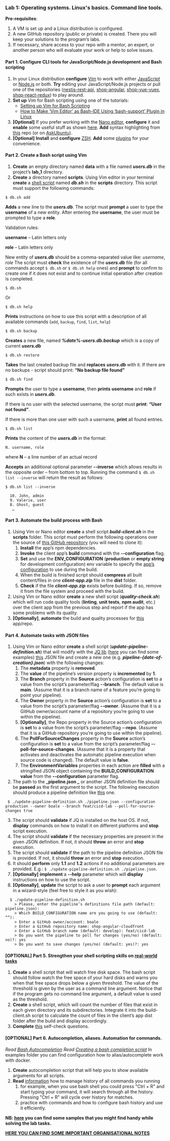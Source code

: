 
### Lab 1: Operating systems. Linux's basics. Command line tools.

**Pre-requisites**:

1.	A VM is set up and a Linux distribution is configured.
2.	A new GitHub repository (public or private) is created. There you will keep your solutions to the program’s labs.
3.	If necessary, share access to your repo with a mentor, an expert, or another person who will evaluate your work or help to solve issues.

#### Part 1. Configure CLI tools for JavaScript/Node.js development and Bash scripting

1. In your Linux distribution **configure** [Vim](https://www.vim.org/) to work with either [JavaScript](https://freshman.tech/vim-javascript/) or [Node.js](https://theselfhostingblog.com/posts/configuring-vim-for-node-js-development/) or both.
**Try** editing your JavaScript/Node.js projects or pull one of the repositories ([nestjs-rest-api](https://github.com/EPAM-JS-Competency-center/nestjs-rest-api), [shop-angular](https://github.com/EPAM-JS-Competency-center/shop-angular-cloudfront), [shop-vue-vuex](https://github.com/EPAM-JS-Competency-center/shop-vue-vuex-cloudfront), [shop-react-redux](https://github.com/EPAM-JS-Competency-center/shop-react-redux-cloudfront)) to play around.
2. **Set up** Vim for Bash scripting using one of the tutorials:
   - [Setting up Vim for Bash Scripting](https://dev.to/mr_destructive/setting-up-vim-for-bash-scripting-2ef5)
   - [How to Make ‘Vim Editor’ as Bash-IDE Using ‘bash-support’ Plugin in Linux](https://www.tecmint.com/use-vim-as-bash-ide-using-bash-support-in-linux/)
3. **[Optional]** If you prefer working with the [Nano editor](https://www.nano-editor.org/), **configure** it and **enable** some useful stuff as shown [here](https://linuxhint.com/configure_nano_text_editor_nanorc/).
**Add** syntax highlighting from [this](https://github.com/scopatz/nanorc) repo (or on [AskUbuntu](https://askubuntu.com/questions/90013/how-do-i-enable-syntax-highlighting-in-nano)).
4. **[Optional]** **Install** and **configure** [ZSH](https://ohmyz.sh/#install). **Add** some [plugins](https://github.com/ohmyzsh/ohmyzsh/wiki/Plugins) for your convenience.

#### Part 2. Create a Bash script using Vim

1.	**Create** an empty directory named **data** with a file named **_users.db_** in the project’s **lab_1** directory.
2.	**Create** a directory named **scripts**.  Using Vim editor in your terminal **create** a [shell script](https://linuxconfig.org/bash-scripting-tutorial-for-beginners) named **_db.sh_** in the **scripts** directory.
This script must support the following commands:

```shell
$ db.sh add
```

**Adds** a new line to the **_users.db_**. The script must **prompt** a user to type the **username** of a new entity. After entering the **username**, the user must be prompted to type a **role**.

Validation rules:

**username** – Latin letters only

**role** – Latin letters only

New entity of **_users.db_** should be a comma-separated value like: _username_, _role_
The script must **check** the existence of the **_users.db_** file (for all commands accept `$ db.sh` or `$ db.sh help` ones) and **prompt** to confirm to create one if it does not exist and to continue initial operation after creation is completed.

```shell
$ db.sh
```

Or

```shell
$ db.sh help
```

**Prints** instructions on how to use this script with a description of all available commands (`add`, `backup`, `find`, `list`, `help`)

```shell
$ db.sh backup
```

**Creates** a new file, named **_%date%-users.db.backup_** which is a copy of current **_users.db_**

```shell
$ db.sh restore
```

**Takes** the last created backup file and **replaces** **_users.db_** with it.
If there are no backups - script should print: **“No backup file found”** 						

```shell
$ db.sh find 					
```

**Prompts** the user to type a **username**, then **prints** **username** and **role** if such exists in **_users.db_**.

If there is no user with the selected username, the script must **print**: **“User not found”**.

If there is more than one user with such a username, **print** all found entries.

```shell
$ db.sh list
```

**Prints** the content of the **_users.db_** in the format: 

```shell
N. username, role 	
```

where **N** – a line number of an actual record

**Accepts** an additional optional parameter **--inverse** which allows results in the opposite order – from bottom to top.
Running the command `$ db.sh list --inverse` will return the result as follows:

```shell
$ db.sh list --inverse

  10. John, admin
  9. Valerie, user
  8. Ghost, guest
   …
```

#### Part 3. Automate the build process with Bash

1. Using Vim or Nano editor **create** a shell script **_build-client.sh_** in the **scripts** folder. This script must perform the following operations over the source of [this GitHub repository](https://github.com/EPAM-JS-Competency-center/shop-angular-cloudfront) (you will need to clone it):
   1. **Install** the app’s npm dependencies.
   2. **Invoke** the client app’s **build** command with the **--configuration** flag. 
   3. **Set** and use the **ENV_CONFIGURATION** (**production** or **empty string** for development configuration) env variable to specify the [app’s configuration](https://angular.io/guide/build#configure-target-specific-file-replacements) to use during the build. 
   4. When the build is finished script should **compress** all built content/files in one **_client-app.zip_** file in the **dist** folder.
   5. **Check** if the file **_client-app.zip_** exists before building. If so, remove it from the file system and proceed with the build.
2. Using Vim or Nano editor **create** a new shell script (**_quality-check.sh_**) which will run code quality tools (**linting**, **unit tests**, **npm audit**, etc.) over the client app from the previous step and report if the app has some problems with its quality.
3. **[Optionally]**, **automate** the build and quality processes for [this](https://github.com/EPAM-JS-Competency-center/nestjs-rest-api) app/repo.

#### Part 4. Automate tasks with JSON files

1. Using Vim or Nano editor **create** a shell script (**_update-pipeline-definition.sh_**) that will modify with the [JQ lib](https://stedolan.github.io/jq/) ([here](https://www.educba.com/linux-jq/) you can find some examples) [this](./pipeline.json) JSON file and create a new one (e.g. **_pipeline-{date-of-creation}.json_**) with the following changes:
   1. The **metadata** property is **removed**. 
   2. The **value** of the pipeline’s version property is **incremented** by **1**. 
   3. The **Branch** property in the **Source** action’s configuration is **set** to a value from the script’s parameter/flag **--branch**.
   The default value is **main**. (Assume that it is a branch name of a feature you’re going to point your pipeline). 
   4. The **Owner** property in the **Source** action’s configuration is **set** to a value from the script’s parameter/flag **--owner**.
   (Assume that it is a GitHub owner/account name of a repository you’re going to use within the pipeline).
   5. **[Optionally]**, the Repo property in the Source action’s configuration is **set** to a value from the script’s parameter/flag **--repo**.
   (Assume that it is a GitHub repository you’re going to use within the pipeline). 
   6. The **PollForSourceChanges** property in the **Source** action’s configuration is **set** to a value from the script’s parameter/flag **--poll-for-source-changes**.
   (Assume that it is a property that activates and deactivates the automatic pipeline execution when source code is changed). The default value is **false**. 
   7. The **EnvironmentVariables** properties in each action are **filled** with a stringified JSON object containing the **BUILD_CONFIGURATION** **value** from the **--configuration** parameter flag.
2. The path to the **_pipeline.json _** or another JSON definition file should be **passed** as the first argument to the script.
The following execution should produce a pipeline definition like [this](./pipeline-upd.json) one.

```shell
 $ ./update-pipeline-definition.sh ./pipeline.json --configuration production --owner boale --branch feat/cicd-lab --poll-for-source-changes true
```

3. The script should **validate** if JQ is installed on the host OS.
If not, **display** commands on how to install it on different platforms and **stop** script execution.
4. The script should **validate** if the necessary properties are present in the given JSON definition.
If not, it should **throw** an error and **stop** execution.
5. The script should **validate** if the path to the pipeline definition JSON file is provided.
If not, it should **throw** an error and **stop** execution.
6. It should **perform** only **1.1** and **1.2** actions if no additional parameters are provided.
E.g.: `$ ./update-pipeline-definition.sh ./pipeline.json`.
7. **[Optionally]** **implement** a **--help** parameter which will **display** instructions on how to use the script.
8. **[Optionally]**, **update** the script to ask a user to **prompt** each argument in a wizard-style (feel free to style it as you wish):
      
```
  $ ./update-pipeline-definition.sh
    > Please, enter the pipeline’s definitions file path (default: pipeline.json): 
    > Which BUILD_CONFIGURATION name are you going to use (default: “”):
    > Enter a GitHub owner/account: boale
    > Enter a GitHub repository name: shop-angular-cloudfront
    > Enter a GitHub branch name (default: develop): feat/cicd-lab
    > Do you want the pipeline to poll for changes (yes/no) (default: no)?: yes
    > Do you want to save changes (yes/no) (default: yes)?: yes
```

#### [OPTIONAL] Part 5. Strengthen your shell scripting skills on [real-world tasks](https://www.linode.com/docs/guides/solving-real-world-problems-with-bash-scripts-a-tutorial/)

1. **Create** a shell script that will watch free disk space. The bash script should follow watch the free space of your hard disks and warns you when that free space drops below a given threshold.
The value of the threshold is given by the user as a command line argument. Notice that if the program gets no command line argument, a default value is used as the threshold.
2. **Create** a shell script, which will count the number of files that exist in each given directory and its subdirectories.
Integrate it into the build-client.sh script to calculate the count of files in the client’s app dist folder after the build and display accordingly.
3. **Complete** [this](./self-check.md) self-check questions.

#### [OPTIONAL] Part 6. Autocompletion, aliases. Automation for commands.
_Read [Bash Autocompletion](https://www.gnu.org/software/bash/manual/html_node/Programmable-Completion.html)_
_Read [Creating a bash completion script](https://iridakos.com/programming/2018/03/01/bash-programmable-completion-tutorial)_
In examples folder you can find configuration how to alias/autocomplete work with docker.

1. **Create** autocompletion script that will help you to show available arguments for all scripts.
2. **Read** [information](https://linuxhint.com/bash_command_history_usage/) how to manage history of all commands you running
   1. for example, when you use bash shell you could press "Ctrl + R" and start typing your command, it will search through all the history. Pressing "Ctrl + R" will cycle over history for matches.
   2. practice with commands and how to configure bash history and use it efficiently.

**NB: [here](./samples) you can find some samples that you might find handy while solving the lab tasks.**

**[HERE YOU CAN FIND SOME IMPORTANT ORGANISATIONAL NOTES](../ORG-NOTES.md)**
